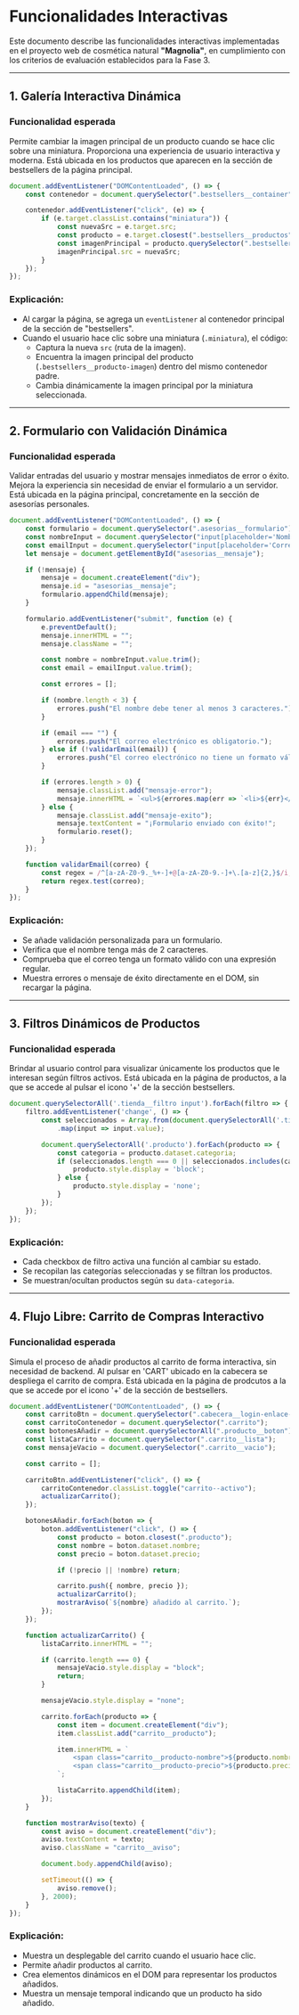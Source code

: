 # Funcionalidades Interactivas

Este documento describe las funcionalidades interactivas implementadas en el proyecto web de cosmética natural **"Magnolia"**, en cumplimiento con los criterios de evaluación establecidos para la Fase 3.

---

## 1. Galería Interactiva Dinámica

### Funcionalidad esperada

Permite cambiar la imagen principal de un producto cuando se hace clic sobre una miniatura. Proporciona una experiencia de usuario interactiva y moderna. Está ubicada en los productos que aparecen en la sección de bestsellers de la página principal.

```js
document.addEventListener("DOMContentLoaded", () => {
    const contenedor = document.querySelector(".bestsellers__container");

    contenedor.addEventListener("click", (e) => {
        if (e.target.classList.contains("miniatura")) {
            const nuevaSrc = e.target.src;
            const producto = e.target.closest(".bestsellers__productos");
            const imagenPrincipal = producto.querySelector(".bestsellers__producto-imagen");
            imagenPrincipal.src = nuevaSrc;
        }
    });
});
```

### Explicación:
- Al cargar la página, se agrega un `eventListener` al contenedor principal de la sección de "bestsellers".
- Cuando el usuario hace clic sobre una miniatura (`.miniatura`), el código:
  - Captura la nueva `src` (ruta de la imagen).
  - Encuentra la imagen principal del producto (`.bestsellers__producto-imagen`) dentro del mismo contenedor padre.
  - Cambia dinámicamente la imagen principal por la miniatura seleccionada.

  
---

## 2. Formulario con Validación Dinámica

### Funcionalidad esperada

Validar entradas del usuario y mostrar mensajes inmediatos de error o éxito. Mejora la experiencia sin necesidad de enviar el formulario a un servidor. Está ubicada en la página principal, concretamente en la sección de asesorías personales.

```js
document.addEventListener("DOMContentLoaded", () => {
    const formulario = document.querySelector(".asesorias__formulario");
    const nombreInput = document.querySelector("input[placeholder='Nombre completo']");
    const emailInput = document.querySelector("input[placeholder='Correo electrónico']");
    let mensaje = document.getElementById("asesorias__mensaje");

    if (!mensaje) {
        mensaje = document.createElement("div");
        mensaje.id = "asesorias__mensaje";
        formulario.appendChild(mensaje);
    }

    formulario.addEventListener("submit", function (e) {
        e.preventDefault();
        mensaje.innerHTML = "";
        mensaje.className = "";

        const nombre = nombreInput.value.trim();
        const email = emailInput.value.trim();

        const errores = [];

        if (nombre.length < 3) {
            errores.push("El nombre debe tener al menos 3 caracteres.");
        }

        if (email === "") {
            errores.push("El correo electrónico es obligatorio.");
        } else if (!validarEmail(email)) {
            errores.push("El correo electrónico no tiene un formato válido.");
        }

        if (errores.length > 0) {
            mensaje.classList.add("mensaje-error");
            mensaje.innerHTML = `<ul>${errores.map(err => `<li>${err}</li>`).join("")}</ul>`;
        } else {
            mensaje.classList.add("mensaje-exito");
            mensaje.textContent = "¡Formulario enviado con éxito!";
            formulario.reset();
        }
    });

    function validarEmail(correo) {
        const regex = /^[a-zA-Z0-9._%+-]+@[a-zA-Z0-9.-]+\.[a-z]{2,}$/i;
        return regex.test(correo);
    }
});
```

### Explicación:
- Se añade validación personalizada para un formulario.
- Verifica que el nombre tenga más de 2 caracteres.
- Comprueba que el correo tenga un formato válido con una expresión regular.
- Muestra errores o mensaje de éxito directamente en el DOM, sin recargar la página.

---

## 3. Filtros Dinámicos de Productos

### Funcionalidad esperada

Brindar al usuario control para visualizar únicamente los productos que le interesan según filtros activos. Está ubicada en la página de productos, a la que se accede al pulsar el icono '+' de la sección bestsellers.

```js
document.querySelectorAll('.tienda__filtro input').forEach(filtro => {
    filtro.addEventListener('change', () => {
        const seleccionados = Array.from(document.querySelectorAll('.tienda__filtro input:checked'))
            .map(input => input.value);

        document.querySelectorAll('.producto').forEach(producto => {
            const categoria = producto.dataset.categoria;
            if (seleccionados.length === 0 || seleccionados.includes(categoria)) {
                producto.style.display = 'block';
            } else {
                producto.style.display = 'none';
            }
        });
    });
});
```

### Explicación:
- Cada checkbox de filtro activa una función al cambiar su estado.
- Se recopilan las categorías seleccionadas y se filtran los productos.
- Se muestran/ocultan productos según su `data-categoria`.


---

## 4. Flujo Libre: Carrito de Compras Interactivo

### Funcionalidad esperada

Simula el proceso de añadir productos al carrito de forma interactiva, sin necesidad de backend. Al pulsar en 'CART' ubicado en la cabecera se despliega el carrito de compra. Está ubicada en la página de prodcutos a la que se accede por el icono '+' de la sección de bestsellers.

```js
document.addEventListener("DOMContentLoaded", () => {
    const carritoBtn = document.querySelector(".cabecera__login-enlace--carrito");
    const carritoContenedor = document.querySelector(".carrito");
    const botonesAñadir = document.querySelectorAll(".producto__boton");
    const listaCarrito = document.querySelector(".carrito__lista");
    const mensajeVacio = document.querySelector(".carrito__vacio");

    const carrito = [];

    carritoBtn.addEventListener("click", () => {
        carritoContenedor.classList.toggle("carrito--activo");
        actualizarCarrito();
    });

    botonesAñadir.forEach(boton => {
        boton.addEventListener("click", () => {
            const producto = boton.closest(".producto");
            const nombre = boton.dataset.nombre;
            const precio = boton.dataset.precio;

            if (!precio || !nombre) return;

            carrito.push({ nombre, precio });
            actualizarCarrito();
            mostrarAviso(`${nombre} añadido al carrito.`);
        });
    });

    function actualizarCarrito() {
        listaCarrito.innerHTML = "";

        if (carrito.length === 0) {
            mensajeVacio.style.display = "block";
            return;
        }

        mensajeVacio.style.display = "none";

        carrito.forEach(producto => {
            const item = document.createElement("div");
            item.classList.add("carrito__producto");

            item.innerHTML = `
                <span class="carrito__producto-nombre">${producto.nombre}</span>
                <span class="carrito__producto-precio">${producto.precio}€</span>
            `;

            listaCarrito.appendChild(item);
        });
    }

    function mostrarAviso(texto) {
        const aviso = document.createElement("div");
        aviso.textContent = texto;
        aviso.className = "carrito__aviso";

        document.body.appendChild(aviso);

        setTimeout(() => {
            aviso.remove();
        }, 2000);
    }
});
```

### Explicación:
- Muestra un desplegable del carrito cuando el usuario hace clic.
- Permite añadir productos al carrito.
- Crea elementos dinámicos en el DOM para representar los productos añadidos.
- Muestra un mensaje temporal indicando que un producto ha sido añadido.

